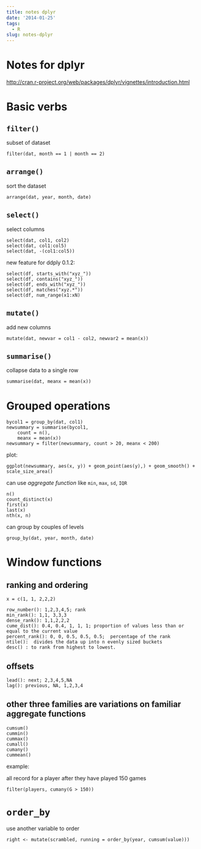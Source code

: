 ```yaml
---
title: notes dplyr
date: '2014-01-25'
tags:
  - R
slug: notes-dplyr
---
```



Notes for dplyr
===============

<http://cran.r-project.org/web/packages/dplyr/vignettes/introduction.html>

# Basic verbs

## `filter()`

subset of dataset

	filter(dat, month == 1 | month == 2)

## `arrange()`

sort the dataset

	arrange(dat, year, month, date)

## `select()`

select columns

	select(dat, col1, col2)
	select(dat, col1:col5)
	select(dat, -(col1:col5))

new feature for ddply 0.1.2:

	select(df, starts_with("xyz_"))
	select(df, contains("xyz_"))
	select(df, ends_with("xyz_"))
	select(df, matches("xyz.*"))
	select(df, num_range(x1:xN)


## `mutate()`

add new columns

	mutate(dat, newvar = col1 - col2, newvar2 = mean(x))

## `summarise()`

collapse data to a single row

	summarise(dat, meanx = mean(x))

# Grouped operations

	bycol1 = group_by(dat, col1)
	newsummary = summarise(bycol1,
		count = n(),
		meanx = mean(x))
	newsummary = filter(newsummary, count > 20, meanx < 200)

plot:

	ggplot(newsummary, aes(x, y)) + geom_point(aes(y),) + geom_smooth() + scale_size_area()

can use *aggregate function* like `min`, `max`, `sd`, `IQR`

	n()
	count_distinct(x)
	first(x)
	last(x)
	nth(x, n)

can group by couples of levels

	group_by(dat, year, month, date)

# Window functions

## ranking and ordering

	x = c(1, 1, 2,2,2)

	row_number(): 1,2,3,4,5; rank
	min_rank(): 1,1, 3,3,3
	dense_rank(): 1,1,2,2,2
	cume_dist(): 0.4, 0.4, 1, 1, 1; proportion of values less than or equal to the current value
	percent_rank(): 0, 0, 0.5, 0.5, 0.5;  percentage of the rank
	ntile():  divides the data up into n evenly sized buckets
	desc() : to rank from highest to lowest.

## offsets

	lead(): next; 2,3,4,5,NA
	lag(): previous, NA, 1,2,3,4

## other three families are variations on familiar aggregate functions

	cumsum()
	cummin()
	cummax()
	cumall()
	cumany()
	cummean()

example:

all record for a player after they have played 150 games

	filter(players, cumany(G > 150))

# `order_by`

use another variable to order

	right <- mutate(scrambled, running = order_by(year, cumsum(value)))
